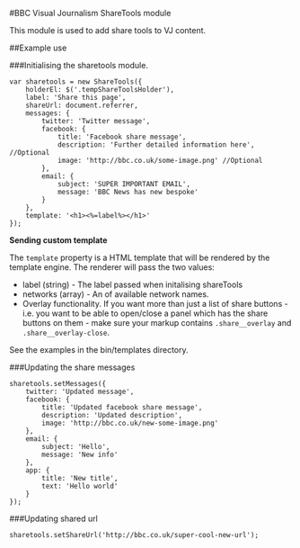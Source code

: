 #BBC Visual Journalism ShareTools module

This module is used to add share tools to VJ content.

##Example use

###Initialising the sharetools module.

```
var sharetools = new ShareTools({
    holderEl: $('.tempShareToolsHolder'),
    label: 'Share this page',
    shareUrl: document.referrer,
    messages: {
        twitter: 'Twitter message',
        facebook: {
            title: 'Facebook share message',
            description: 'Further detailed information here', //Optional
            image: 'http://bbc.co.uk/some-image.png' //Optional
        },
        email: {
            subject: 'SUPER IMPORTANT EMAIL',
            message: 'BBC News has new bespoke'
        }
    },
    template: '<h1><%=label%></h1>'
});
```
**Sending custom template**

The `template` property is a HTML template that will be rendered by the template engine. The renderer will pass the two values:

* label (string) - The label passed when initalising shareTools
* networks (array) - An of available network names.
* Overlay functionality. If you want more than just a list of share buttons - i.e. you want to be able to open/close a panel which has the share buttons on them - make sure your markup contains `.share__overlay` and `.share__overlay-close`.

See the examples in the bin/templates directory.


###Updating the share messages

```
sharetools.setMessages({
    twitter: 'Updated message',
    facebook: {
        title: 'Updated facebook share message',
        description: 'Updated description',
        image: 'http://bbc.co.uk/new-some-image.png'
    },
    email: {
        subject: 'Hello',
        message: 'New info'
    },
    app: {
        title: 'New title',
        text: 'Hello world'
    }
});
```

###Updating shared url

```
sharetools.setShareUrl('http://bbc.co.uk/super-cool-new-url');
```
